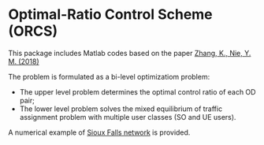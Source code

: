 # Optimal-Ratio Control Scheme (ORCS)
  This package includes Matlab codes based on the paper
  [Zhang, K., Nie, Y. M. (2018)](https://www.sciencedirect.com/science/article/pii/S0968090X17303728) <br>
  
  The problem is formulated as a bi-level optimizatiom problem: <br>
  * The upper level problem determines the optimal control ratio of each OD pair; <br>
  * The lower level problem solves the mixed equilibrium of traffic assignment problem with multiple user classes (SO and UE users). <br>
  
  A numerical example of [Sioux Falls network](https://github.com/bstabler/TransportationNetworks) is provided.
